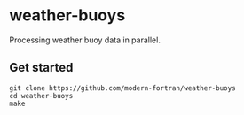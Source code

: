 # weather-buoys

Processing weather buoy data in parallel.

## Get started

```
git clone https://github.com/modern-fortran/weather-buoys
cd weather-buoys
make
```
